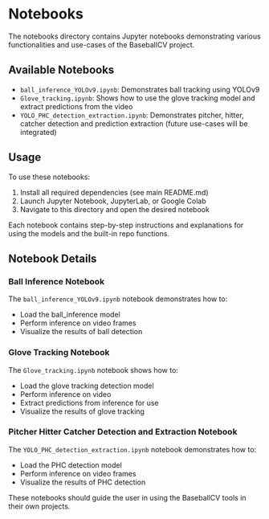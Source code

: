 # Notebooks

The notebooks directory contains Jupyter notebooks demonstrating various functionalities and use-cases of the BaseballCV project.

## Available Notebooks

- `ball_inference_YOLOv9.ipynb`: Demonstrates ball tracking using YOLOv9
- `Glove_tracking.ipynb`: Shows how to use the glove tracking model and extract predictions from the video
- `YOLO_PHC_detection_extraction.ipynb`: Demonstrates pitcher, hitter, catcher detection and prediction extraction (future use-cases will be integrated)

## Usage

To use these notebooks:

1. Install all required dependencies (see main README.md)
2. Launch Jupyter Notebook, JupyterLab, or Google Colab
3. Navigate to this directory and open the desired notebook

Each notebook contains step-by-step instructions and explanations for using the models and the built-in repo functions.

## Notebook Details

### Ball Inference Notebook

The `ball_inference_YOLOv9.ipynb` notebook demonstrates how to:
- Load the ball_inference model
- Perform inference on video frames
- Visualize the results of ball detection

### Glove Tracking Notebook

The `Glove_tracking.ipynb` notebook shows how to:
- Load the glove tracking detection model
- Perform inference on video
- Extract predictions from inference for use
- Visualize the results of glove tracking

### Pitcher Hitter Catcher Detection and Extraction Notebook

The `YOLO_PHC_detection_extraction.ipynb` notebook demonstrates how to:
- Load the PHC detection model
- Perform inference on video frames
- Visualize the results of PHC detection

These notebooks should guide the user in using the BaseballCV tools in their own projects.
